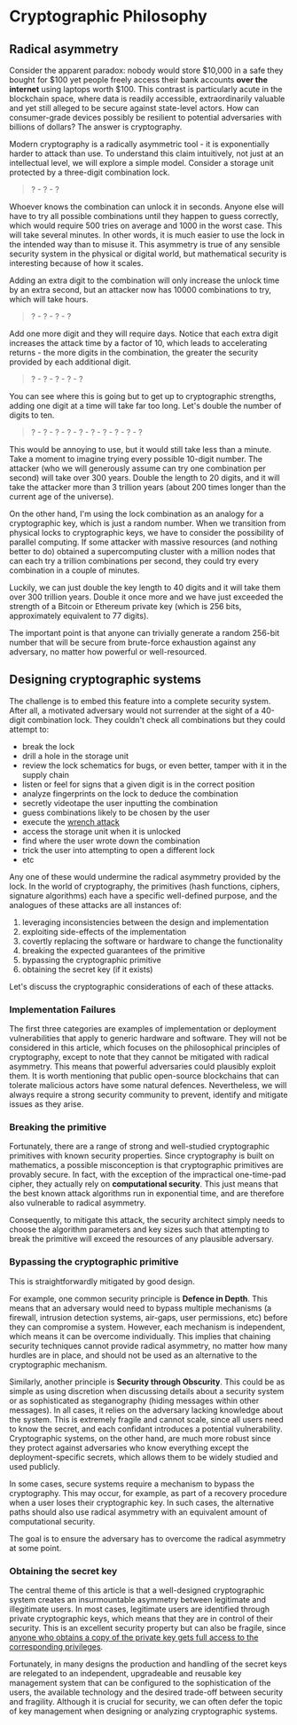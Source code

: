 
# Cryptographic Philosophy

## Radical asymmetry

Consider the apparent paradox: nobody would store $10,000 in a safe they bought for $100 yet people freely access their bank accounts **over the internet** using laptops worth $100. This contrast is particularly acute in the blockchain space, where data is readily accessible, extraordinarily valuable and yet still alleged to be secure against state-level actors. How can consumer-grade devices possibly be resilient to potential adversaries with billions of dollars? The answer is cryptography.

Modern cryptography is a radically asymmetric tool - it is exponentially harder to attack than use. To understand this claim intuitively, not just at an intellectual level, we will explore a simple model. Consider a storage unit protected by a three-digit combination lock.

> ? - ? - ?

Whoever knows the combination can unlock it in seconds. Anyone else will have to try all possible combinations until they happen to guess correctly, which would require 500 tries on average and 1000 in the worst case. This will take several minutes. In other words, it is much easier to use the lock in the intended way than to misuse it. This asymmetry is true of any sensible security system in the physical or digital world, but mathematical security is interesting because of how it scales.

Adding an extra digit to the combination will only increase the unlock time by an extra second, but an attacker now has 10000 combinations to try, which will take hours.

> ? - ? - ? - ?

Add one more digit and they will require days. Notice that each extra digit increases the attack time by a factor of 10, which leads to accelerating returns - the more digits in the combination, the greater the security provided by each additional digit.

> ? - ? - ? - ? - ?

You can see where this is going but to get up to cryptographic strengths, adding one digit at a time will take far too long. Let's double the number of digits to ten.

> ? - ? - ? - ? - ? - ? - ? - ? - ? - ?

This would be annoying to use, but it would still take less than a minute. Take a moment to imagine trying every possible 10-digit number. The attacker (who we will generously assume can try one combination per second) will take over 300 years. Double the length to 20 digits, and it will take the attacker more than 3 trillion years (about 200 times longer than the current age of the universe).

On the other hand, I'm using the lock combination as an analogy for a cryptographic key, which is just a random number. When we transition from physical locks to cryptographic keys, we have to consider the possibility of parallel computing. If some attacker with massive resources (and nothing better to do) obtained a supercomputing cluster with a million nodes that can each try a trillion combinations per second, they could try every combination in a couple of minutes.

Luckily, we can just double the key length to 40 digits and it will take them over 300 trillion years. Double it once more and we have just exceeded the strength of a Bitcoin or Ethereum private key (which is 256 bits, approximately equivalent to 77 digits).

The important point is that anyone can trivially generate a random 256-bit number that will be secure from brute-force exhaustion against any adversary, no matter how powerful or well-resourced.

## Designing cryptographic systems

The challenge is to embed this feature into a complete security system. After all, a motivated adversary would not surrender at the sight of a 40-digit combination lock. They couldn't check all combinations but they could attempt to:
* break the lock
* drill a hole in the storage unit
* review the lock schematics for bugs, or even better, tamper with it in the supply chain
* listen or feel for signs that a given digit is in the correct position
* analyze fingerprints on the lock to deduce the combination
* secretly videotape the user inputting the combination
* guess combinations likely to be chosen by the user
* execute the [wrench attack](https://xkcd.com/538/)
* access the storage unit when it is unlocked
* find where the user wrote down the combination
* trick the user into attempting to open a different lock
* etc

Any one of these would undermine the radical asymmetry provided by the lock. In the world of cryptography, the primitives (hash functions, ciphers, signature algorithms) each have a specific well-defined purpose, and the analogues of these attacks are all instances of:
1. leveraging inconsistencies between the design and implementation
1. exploiting side-effects of the implementation
1. covertly replacing the software or hardware to change the functionality
1. breaking the expected guarantees of the primitive
1. bypassing the cryptographic primitive
1. obtaining the secret key (if it exists)

Let's discuss the cryptographic considerations of each of these attacks.

### Implementation Failures

The first three categories are examples of implementation or deployment vulnerabilities that apply to generic hardware and software. They will not be considered in this article, which focuses on the philosophical principles of cryptography, except to note that they cannot be mitigated with radical asymmetry. This means that powerful adversaries could plausibly exploit them. It is worth mentioning that public open-source blockchains that can tolerate malicious actors have some natural defences. Nevertheless, we will always require a strong security community to prevent, identify and mitigate issues as they arise.

### Breaking the primitive

Fortunately, there are a range of strong and well-studied cryptographic primitives with known security properties. Since cryptography is built on mathematics, a possible misconception is that cryptographic primitives are provably secure. In fact, with the exception of the impractical one-time-pad cipher, they actually rely on **computational security**. This just means that the best known attack algorithms run in exponential time, and are therefore also vulnerable to radical asymmetry.

Consequently, to mitigate this attack, the security architect simply needs to choose the algorithm parameters and key sizes such that attempting to break the primitive will exceed the resources of any plausible adversary.

### Bypassing the cryptographic primitive

This is straightforwardly mitigated by good design.

For example, one common security principle is **Defence in Depth**. This means that an adversary would need to bypass multiple mechanisms (a firewall, intrusion detection systems, air-gaps, user permissions, etc) before they can compromise a system. However, each mechanism is independent, which means it can be overcome individually. This implies that chaining security techniques cannot provide radical asymmetry, no matter how many hurdles are in place, and should not be used as an alternative to the cryptographic mechanism.

Similarly, another principle is **Security through Obscurity**. This could be as simple as using discretion when discussing details about a security system or as sophisticated as steganography (hiding messages within other messages). In all cases, it relies on the adversary lacking knowledge about the system. This is extremely fragile and cannot scale, since all users need to know the secret, and each confidant introduces a potential vulnerability. Cryptographic systems, on the other hand, are much more robust since they protect against adversaries who know everything except the deployment-specific secrets, which allows them to be widely studied and used publicly.

In some cases, secure systems require a mechanism to bypass the cryptography. This may occur, for example, as part of a recovery procedure when a user loses their cryptographic key. In such cases, the alternative paths should also use radical asymmetry with an equivalent amount of computational security.

The goal is to ensure the adversary has to overcome the radical asymmetry at some point.

### Obtaining the secret key

The central theme of this article is that a well-designed cryptographic system creates an insurmountable asymmetry between legitimate and illegitimate users. In most cases, legitimate users are identified through private cryptographic keys, which means that they are in control of their security. This is an excellent security property but can also be fragile, since [anyone who obtains a copy of the private key gets full access to the corresponding privileges](https://www.youtube.com/watch?v=dnC5mFaIW3Q).

Fortunately, in many designs the production and handling of the secret keys are relegated to an independent, upgradeable and reusable key management system that can be configured to the sophistication of the users, the available technology and the desired trade-off between security and fragility. Although it is crucial for security, we can often defer the topic of key management when designing or analyzing cryptographic systems.
